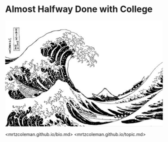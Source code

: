 # Almost Halfway Done with College
![the great wave](the%20great%20wave.jpg)

<mrtzcoleman.github.io/bio.md>
<mrtzcoleman.github.io/topic.md>
